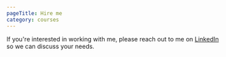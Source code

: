 ```yaml
---
pageTitle: Hire me
category: courses
---
```


If you're interested in working with me, please reach out to me on [LinkedIn](https://www.linkedin.com/in/christian-levesque) so we can discuss your needs.